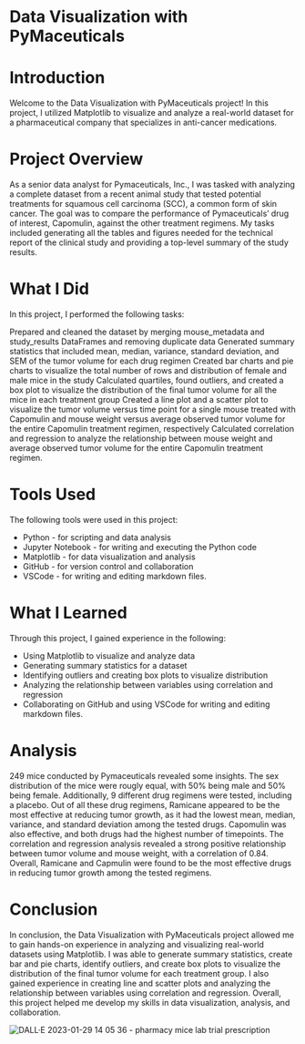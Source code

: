 # Data Visualization with PyMaceuticals

# Introduction
Welcome to the Data Visualization with PyMaceuticals project! In this project, I utilized Matplotlib to visualize and analyze a real-world dataset for a pharmaceutical company that specializes in anti-cancer medications.

# Project Overview
As a senior data analyst for Pymaceuticals, Inc., I was tasked with analyzing a complete dataset from a recent animal study that tested potential treatments for squamous cell carcinoma (SCC), a common form of skin cancer. The goal was to compare the performance of Pymaceuticals’ drug of interest, Capomulin, against the other treatment regimens. My tasks included generating all the tables and figures needed for the technical report of the clinical study and providing a top-level summary of the study results.

# What I Did
In this project, I performed the following tasks:

Prepared and cleaned the dataset by merging mouse_metadata and study_results DataFrames and removing duplicate data
Generated summary statistics that included mean, median, variance, standard deviation, and SEM of the tumor volume for each drug regimen
Created bar charts and pie charts to visualize the total number of rows and distribution of female and male mice in the study
Calculated quartiles, found outliers, and created a box plot to visualize the distribution of the final tumor volume for all the mice in each treatment group
Created a line plot and a scatter plot to visualize the tumor volume versus time point for a single mouse treated with Capomulin and mouse weight versus average observed tumor volume for the entire Capomulin treatment regimen, respectively
Calculated correlation and regression to analyze the relationship between mouse weight and average observed tumor volume for the entire Capomulin treatment regimen.

# Tools Used
The following tools were used in this project:

* Python - for scripting and data analysis
* Jupyter Notebook - for writing and executing the Python code
* Matplotlib - for data visualization and analysis
* GitHub - for version control and collaboration
* VSCode - for writing and editing markdown files.

# What I Learned
Through this project, I gained experience in the following:

* Using Matplotlib to visualize and analyze data
* Generating summary statistics for a dataset
* Identifying outliers and creating box plots to visualize distribution
* Analyzing the relationship between variables using correlation and regression
* Collaborating on GitHub and using VSCode for writing and editing markdown files.

# Analysis
249 mice conducted by Pymaceuticals revealed some insights. The sex distribution of the mice were rougly equal, with 50% being male and 50% being female. Additionally, 9 different drug regimens were tested, including a placebo. Out of all these drug regimens, Ramicane appeared to be the most effective at reducing tumor growth, as it had the lowest mean, median, variance, and standard deviation among the tested drugs. Capomulin was also effective, and both drugs had the highest number of timepoints. The correlation and regression analysis revealed a strong positive relationship between tumor volume and mouse weight, with a correlation of 0.84. Overall, Ramicane and Capmulin were found to be the most effective drugs in reducing tumor growth among the tested regimens.

# Conclusion
In conclusion, the Data Visualization with PyMaceuticals project allowed me to gain hands-on experience in analyzing and visualizing real-world datasets using Matplotlib. I was able to generate summary statistics, create bar and pie charts, identify outliers, and create box plots to visualize the distribution of the final tumor volume for each treatment group. I also gained experience in creating line and scatter plots and analyzing the relationship between variables using correlation and regression. Overall, this project helped me develop my skills in data visualization, analysis, and collaboration.

![DALL·E 2023-01-29 14 05 36 - pharmacy mice lab trial prescription](https://user-images.githubusercontent.com/52866379/215350328-7c660918-31c3-4a81-9d0f-93790a0a4ff3.png)
